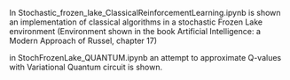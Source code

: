 In Stochastic_frozen_lake_ClassicalReinforcementLearning.ipynb is shown an implementation of classical algorithms in a stochastic Frozen Lake environment (Environment shown in the book Artificial Intelligence: a Modern Approach of Russel, chapter 17)

in StochFrozenLake_QUANTUM.ipynb an attempt to approximate Q-values with Variational Quantum circuit is shown. 
